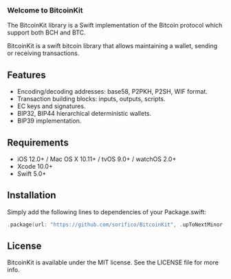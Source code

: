### Welcome to BitcoinKit

The BitcoinKit library is a Swift implementation of the Bitcoin protocol which support both BCH and BTC.

BitcoinKit is a swift bitcoin library that allows maintaining a wallet, sending or receiving transactions.

Features
--------

- Encoding/decoding addresses: base58, P2PKH, P2SH, WIF format.
- Transaction building blocks: inputs, outputs, scripts.
- EC keys and signatures.
- BIP32, BIP44 hierarchical deterministic wallets.
- BIP39 implementation.

Requirements
------------
- iOS 12.0+ / Mac OS X 10.11+ / tvOS 9.0+ / watchOS 2.0+
- Xcode 10.0+
- Swift 5.0+

Installation
------------

Simply add the following lines to dependencies of your Package.swift:

```swift
.package(url: "https://github.com/sorifico/BitcoinKit", .upToNextMinor(from: "1.1.0"))
```

License
-------

BitcoinKit is available under the MIT license. See the LICENSE file for more info.


